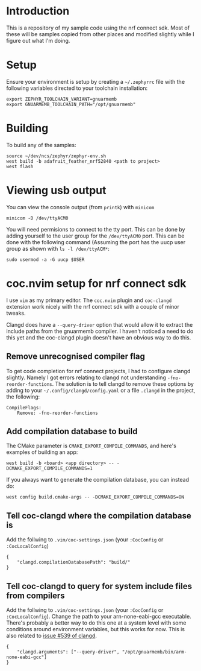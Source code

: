 # Introduction
This is a repository of my sample code using the nrf connect sdk. Most of these
will be samples copied from other places and modified slightly while I figure
out what I'm doing.

# Setup
Ensure your environment is setup by creating a `~/.zephyrrc` file with the
following variables directed to your toolchain installation:
```
export ZEPHYR_TOOLCHAIN_VARIANT=gnuarmemb
export GNUARMEMB_TOOLCHAIN_PATH="/opt/gnuarmemb"
```

# Building
To build any of the samples:
```
source ~/dev/ncs/zephyr/zephyr-env.sh
west build -b adafruit_feather_nrf52840 <path to project>
west flash
```

# Viewing usb output
You can view the console output (from `printk`) with `minicom`

```
minicom -D /dev/ttyACM0
```

You will need permisions to connect to the tty port. This can be done by adding
yourself to the user group for the `/dev/ttyACM0` port. This can be done with
the following command (Assuming the port has the uucp user group as shown with
`ls -l /dev/ttyACM*`:

```
sudo usermod -a -G uucp $USER
```

# coc.nvim setup for nrf connect sdk
I use `vim` as my primary editor. The `coc.nvim` plugin and `coc-clangd`
extension work nicely with the nrf connect sdk with a couple of minor tweaks.

Clangd does have a `--query-driver` option that would allow it to extract the
include paths from the gnuarmemb compiler. I haven't noticed a need to do this
yet and the coc-clangd plugin doesn't have an obvious way to do this.

## Remove unrecognised compiler flag
To get code completion for nrf connect projects, I had to configure clangd
slightly. Namely I got errors relating to clangd not understanding
`-fno-reorder-functions`. The solution is to tell clangd to remove these options
by adding to your `~/.config/clangd/config.yaml` or a file `.clangd` in the
project, the following:

```
CompileFlags:
    Remove: -fno-reorder-functions
```

## Add compilation database to build
The CMake parameter is `CMAKE_EXPORT_COMPILE_COMMANDS`, and here's examples of
building an app:

```
west build -b <board> <app directory> -- -DCMAKE_EXPORT_COMPILE_COMMANDS=1
```

If you always want to generate the compilation database, you can instead do:

```
west config build.cmake-args -- -DCMAKE_EXPORT_COMPILE_COMMANDS=ON
```

## Tell coc-clangd where the compilation database is
Add the follwing to `.vim/coc-settings.json` (your `:CocConfig` or
`:CocLocalConfig`)

```
{
	"clangd.compilationDatabasePath": "build/"
}
```

## Tell coc-clangd to query for system include files from compilers
Add the follwing to `.vim/coc-settings.json` (your `:CocConfig` or
`:CocLocalConfig`). Change the path to your arn-none-eabi-gcc executable.
There's probably a better way to do this one at a system level with some
conditions around environment variables, but this works for now. This is also
related to [issue #539 of clangd](https://github.com/clangd/clangd/issues/539).

```
{
	"clangd.arguments": ["--query-driver", "/opt/gnuarmemb/bin/arm-none-eabi-gcc"]
}
```
